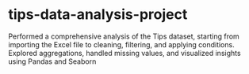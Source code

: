 # tips-data-analysis-project
Performed a comprehensive analysis of the Tips dataset, starting from importing the Excel file to cleaning, filtering, and applying conditions. Explored aggregations, handled missing values, and visualized insights using Pandas and Seaborn

